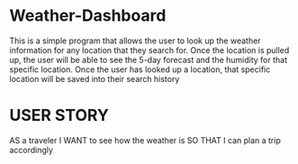 # Weather-Dashboard
This is a simple program that allows the user to look up the weather information for any location that they search for. Once the location is pulled up, the user will be able to see the 5-day forecast and the humidity for that specific location. Once the user has looked up a location, that specific location will be saved into their search history

# USER STORY

AS a traveler
I WANT to see how the weather is 
SO THAT I can plan a trip accordingly

